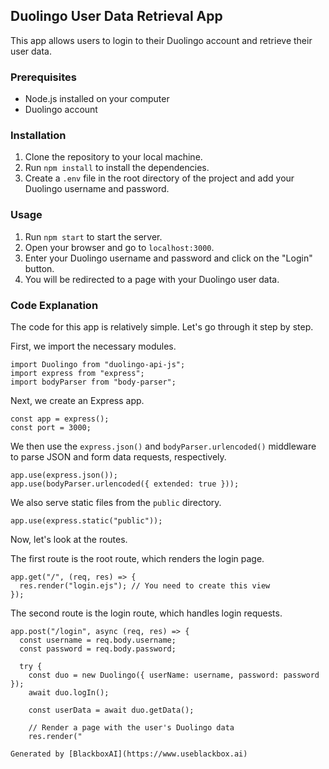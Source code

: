  ## Duolingo User Data Retrieval App

This app allows users to login to their Duolingo account and retrieve their user data. 

### Prerequisites

- Node.js installed on your computer
- Duolingo account

### Installation

1. Clone the repository to your local machine.
2. Run `npm install` to install the dependencies.
3. Create a `.env` file in the root directory of the project and add your Duolingo username and password.

### Usage

1. Run `npm start` to start the server.
2. Open your browser and go to `localhost:3000`.
3. Enter your Duolingo username and password and click on the "Login" button.
4. You will be redirected to a page with your Duolingo user data.

### Code Explanation

The code for this app is relatively simple. Let's go through it step by step.

First, we import the necessary modules.

```
import Duolingo from "duolingo-api-js";
import express from "express";
import bodyParser from "body-parser";
```

Next, we create an Express app.

```
const app = express();
const port = 3000;
```

We then use the `express.json()` and `bodyParser.urlencoded()` middleware to parse JSON and form data requests, respectively.

```
app.use(express.json());
app.use(bodyParser.urlencoded({ extended: true }));
```

We also serve static files from the `public` directory.

```
app.use(express.static("public"));
```

Now, let's look at the routes.

The first route is the root route, which renders the login page.

```
app.get("/", (req, res) => {
  res.render("login.ejs"); // You need to create this view
});
```

The second route is the login route, which handles login requests.

```
app.post("/login", async (req, res) => {
  const username = req.body.username;
  const password = req.body.password;

  try {
    const duo = new Duolingo({ userName: username, password: password });
    await duo.logIn();

    const userData = await duo.getData();

    // Render a page with the user's Duolingo data
    res.render("

Generated by [BlackboxAI](https://www.useblackbox.ai)